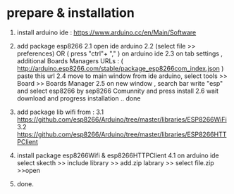 # prepare & installation

1. install arduino ide : https://www.arduino.cc/en/Main/Software

2. add package esp8266
   2.1 open ide arduino
   2.2 (select file >> preferences) OR ( press "ctrl"+ "," ) on arduino ide
   2.3 on tab settings , additional Boards Managers URLs : 
       ( http://arduino.esp8266.com/stable/package_esp8266com_index.json ) paste this url
   2.4 move to main window from ide arduino, select tools >> Board >> Boards Manager
   2.5 on new window , search bar write "esp" and select esp8266 by sep8266 Comunnity and press install
   2.6 wait download and progress installation .. done

3. add package lib wifi from : 
   3.1 https://github.com/esp8266/Arduino/tree/master/libraries/ESP8266WiFi
   3.2 https://github.com/esp8266/Arduino/tree/master/libraries/ESP8266HTTPClient
   
4. install package esp8266Wifi & esp8266HTTPClient
   4.1 on arduino ide select skecth >> include library >> add.zip labrary >> select file.zip >>open

5. done.
